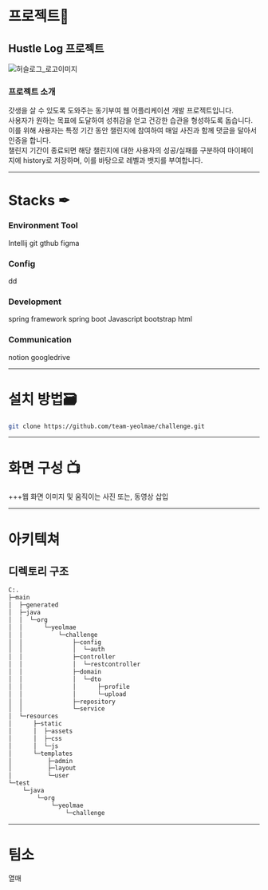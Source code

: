 # 프로젝트📒
## Hustle Log 프로젝트
![허슬로그_로고이미지](https://github.com/team-yeolmae/rkfka/assets/159969610/3bd30902-a447-4595-8306-dc29dff30f18)
### 프로젝트 소개
갓생을 살 수 있도록 도와주는 동기부여 웹 어플리케이션 개발 프로젝트입니다.
<br>
사용자가 원하는 목표에 도달하여 성취감을 얻고 건강한 습관을 형성하도록 돕습니다.
<br>
이를 위해 사용자는 특정 기간 동안 챌린지에 참여하여 매일 사진과 함께 댓글을 달아서 인증을 합니다.
<br>
챌린지 기간이 종료되면 해당 챌린지에 대한 사용자의 성공/실패를 구분하여 마이페이지에 history로 저장하며, 이를 바탕으로 레벨과 뱃지를 부여합니다.
***
# Stacks ✒
### Environment Tool
Intellij git gthub figma

### Config
dd

### Development
spring framework spring boot Javascript bootstrap html

### Communication
notion googledrive

***

# 설치 방법🗃️
```bash
git clone https://github.com/team-yeolmae/challenge.git
```
***
# 화면 구성 📺
+++웹 화면 이미지 및 움직이는 사진 또는, 동영상 삽입
***
# 아키텍쳐
## 디렉토리 구조
```bash
C:.                                  
├─main                               
│  ├─generated                       
│  ├─java                            
│  │  └─org                          
│  │      └─yeolmae                  
│  │          └─challenge            
│  │              ├─config           
│  │              │  └─auth          
│  │              ├─controller       
│  │              │  └─restcontroller
│  │              ├─domain           
│  │              │  └─dto           
│  │              │      ├─profile   
│  │              │      └─upload
│  │              ├─repository
│  │              └─service
│  └─resources
│      ├─static
│      │  ├─assets
│      │  ├─css
│      │  └─js
│      └─templates
│          ├─admin
│          ├─layout
│          └─user
└─test
    └─java
        └─org
            └─yeolmae
                └─challenge
```
***
# 팀소
열매

